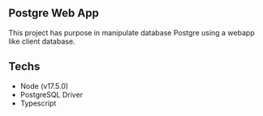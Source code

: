 ## Postgre Web App

This project has purpose in manipulate database Postgre using a webapp like client database.

## Techs
- Node (v17.5.0)
- PostgreSQL Driver
- Typescript

